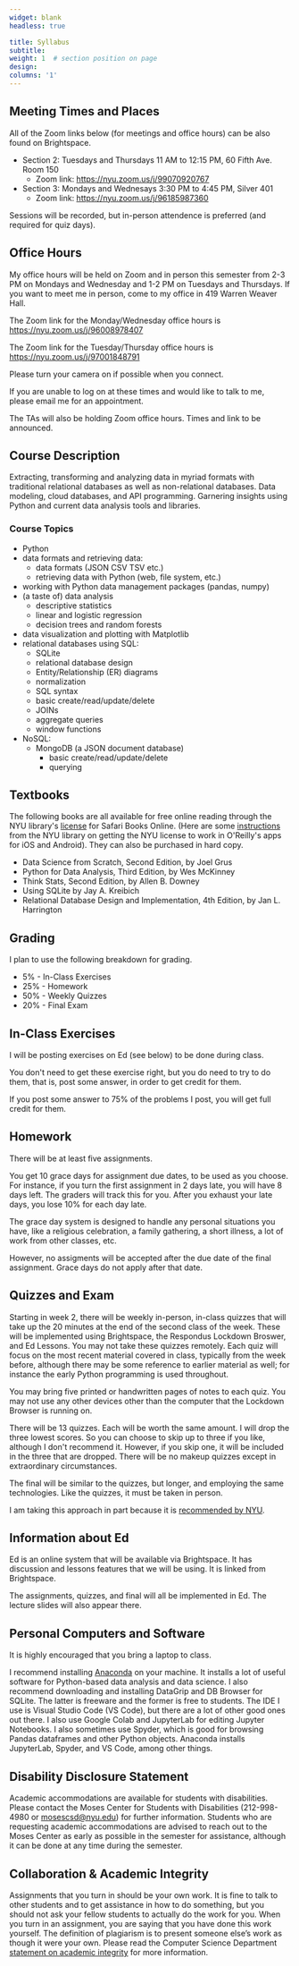 ```yaml
---
widget: blank
headless: true

title: Syllabus
subtitle:
weight: 1  # section position on page
design:
columns: '1'
---
```

## Meeting Times and Places

All of the Zoom links below (for meetings and office hours) can be also found on Brightspace.

- Section 2: Tuesdays and Thursdays 11 AM to 12:15 PM, 60 Fifth Ave. Room 150
    - Zoom link: https://nyu.zoom.us/j/99070920767
- Section 3: Mondays and Wednesays 3:30 PM to 4:45 PM, Silver 401
    - Zoom link: https://nyu.zoom.us/j/96185987360

Sessions will be recorded, but in-person attendence is preferred (and required for quiz days).

## Office Hours

My office hours will be held on Zoom and in person this semester from 2-3 PM on Mondays and Wednesday and 1-2 PM on Tuesdays and Thursdays. If you want to meet me in person, come to my office in 419 Warren Weaver Hall.

The Zoom link for the Monday/Wednesday office hours is https://nyu.zoom.us/j/96008978407

The Zoom link for the Tuesday/Thursday office hours is https://nyu.zoom.us/j/97001848791

Please turn your camera on if possible when you connect.

If you are unable to log on at these times and would like to talk to me, please email me for an appointment.

The TAs will also be holding Zoom office hours. Times and link to be announced.

## Course Description

Extracting, transforming and analyzing data in myriad formats with traditional relational databases as well as non-relational databases. Data modeling, cloud databases, and API programming. Garnering insights using Python and current data analysis tools and libraries.

### Course Topics

* Python
* data formats and retrieving data:
  - data formats (JSON CSV TSV etc.)
  - retrieving data with Python (web, file system, etc.)
* working with Python data management packages (pandas, numpy)
* (a taste of) data analysis
  - descriptive statistics
  - linear and logistic regression
  - decision trees and random forests
* data visualization and plotting with Matplotlib
* relational databases using SQL:
  - SQLite
  - relational database design
  - Entity/Relationship (ER) diagrams
  - normalization
  - SQL syntax
  - basic create/read/update/delete
  - JOINs
  - aggregate queries
  - window functions
* NoSQL:
  - MongoDB (a JSON document database)
    + basic create/read/update/delete
    + querying

## Textbooks

The following books are all available for free online reading through the NYU library's [license](https://guides.nyu.edu/c.php?g=276639&p=1845282) for Safari Books Online. (Here are some [instructions](https://docs.google.com/document/d/1baUVxqR8Y8QV7qyCXf087jBVqJA-EkjE7j6AJvr2yO4/edit?usp=sharing) from the NYU library on getting the NYU license to work in O'Reilly's apps for iOS and Android). They can also be purchased in hard copy.

* Data Science from Scratch, Second Edition, by Joel Grus
* Python for Data Analysis, Third Edition, by Wes McKinney
* Think Stats, Second Edition, by Allen B. Downey
* Using SQLite by Jay A. Kreibich
* Relational Database Design and Implementation, 4th Edition, by Jan L. Harrington

## Grading

I plan to use the following breakdown for grading.

* 5% - In-Class Exercises
* 25% - Homework
* 50% - Weekly Quizzes
* 20% - Final Exam

## In-Class Exercises

I will be posting exercises on Ed (see below) to be done during class.

You don't need to get these exercise right, but you do need to try to do them, that is, post some answer, in order to get credit for them.

If you post some answer to 75% of the problems I post, you will get full credit for them.

## Homework

There will be at least five assignments.

You get 10 grace days for assignment due dates, to be used as you choose. For instance, if you turn the first assignment in 2 days late, you will have 8 days left. The graders will track this for you. After you exhaust your late days, you lose 10% for each day late.

The grace day system is designed to handle any personal situations you have, like a religious celebration, a family gathering, a short illness, a lot of work from other classes, etc.

However, no assigments will be accepted after the due date of the final assignment. Grace days do not apply after that date.

## Quizzes and Exam

Starting in week 2, there will be weekly in-person, in-class quizzes that will take up the 20 minutes at the end of the second class of the week. These will be implemented using Brightspace, the Respondus Lockdown Broswer, and Ed Lessons. You may not take these quizzes remotely. Each quiz will focus on the most recent material covered in class, typically from the week before, although there may be some reference to earlier material as well; for instance the early Python programming is used throughout.

You may bring five printed or handwritten pages of notes to each quiz. You may not use any other devices other
than the computer that the Lockdown Browser is running on.

There will be 13 quizzes. Each will be worth the same amount.  I will drop the three lowest scores. So you can choose to skip up to three if you like, although I don't recommend it. However, if you skip one, it will be included in the three that are dropped. There will be no makeup quizzes except in extraordinary circumstances.

The final will be similar to the quizzes, but longer, and employing the same technologies. Like the quizzes,
it must be taken in person.

I am taking this approach in part because it is [recommended by NYU](https://teachingsupport.hosting.nyu.edu/consultations/assessment/assessment-approaches/).

## Information about Ed

Ed is an online system that will be available via Brightspace. It has discussion and lessons features that 
we will be using. It is linked from Brightspace.

The assignments, quizzes, and final will all be implemented in Ed. The lecture slides will also appear there.

## Personal Computers and Software

It is highly encouraged that you bring a laptop to class.

I recommend installing [Anaconda](https://www.anaconda.com/) on your machine. It installs a lot of useful
software for Python-based data analysis and data science. I also recommend downloading and installing DataGrip and DB Browser for SQLite. The latter is freeware and the former is free to students. The IDE I use is
Visual Studio Code (VS Code), but there are a lot of other good ones out there. I also use Google Colab and JupyterLab for editing Jupyter Notebooks. I also sometimes use Spyder, which is good for browsing Pandas dataframes and other Python objects. Anaconda installs JupyterLab, Spyder, and VS Code, among other things.

## Disability Disclosure Statement

Academic accommodations are available for students with disabilities. Please contact the Moses Center for Students with Disabilities (212-998-4980 or mosescsd@nyu.edu) for further information. Students who are requesting academic accommodations are advised to reach out to the Moses Center as early as possible in the semester for assistance, although it can be done at any time during the semester.

## Collaboration & Academic Integrity

Assignments that you turn in should be your own work. It is fine to talk to other students and to get assistance in how to do something, but you should not ask your fellow students to actually do the work for you. When you turn in an assignment, you are saying that you have done this work yourself. The definition of plagiarism is to present someone else’s work as though it were your own. Please read the Computer Science Department [statement on academic integrity](https://cs.nyu.edu/home/undergrad/policy.html) for more information.
